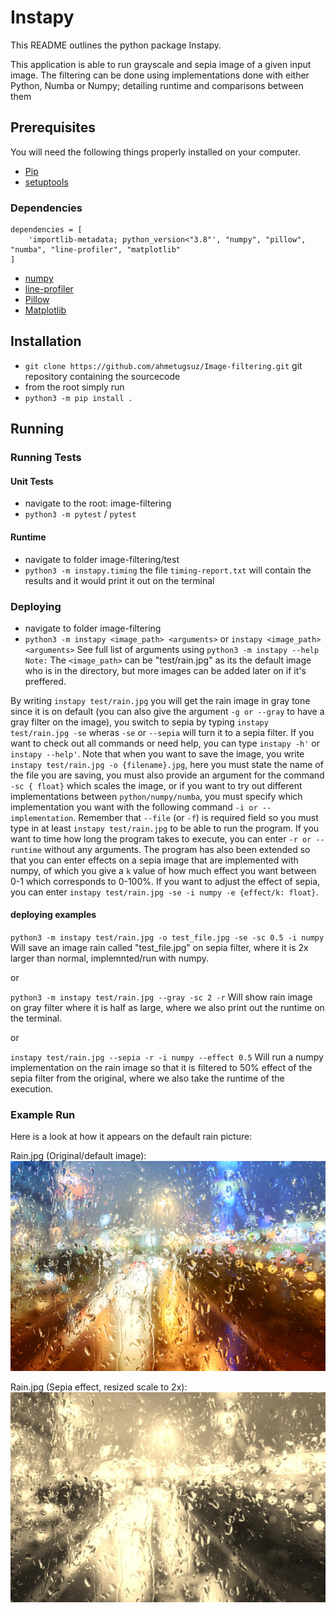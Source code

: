 # Instapy

This README outlines the python package Instapy.

This application is able to run grayscale and sepia image of a given input image.
The filtering can be done using implementations done with either Python, Numba or Numpy;
detailing runtime and comparisons between them

## Prerequisites

You will need the following things properly installed on your computer.

* [Pip](https://pypi.org/project/pip/)
* [setuptools](https://pypi.org/project/setuptools/)

### Dependencies
```
dependencies = [
    'importlib-metadata; python_version<"3.8"', "numpy", "pillow", "numba", "line-profiler", "matplotlib"
]
```

* [numpy](https://numpy.org/)
* [line-profiler](https://pypi.org/project/line-profiler/)
* [Pillow](https://pillow.readthedocs.io/en/stable/)
* [Matplotlib](https://matplotlib.org)

## Installation

* `git clone https://github.com/ahmetugsuz/Image-filtering.git` git repository containing the sourcecode
* from the root simply run
* `python3 -m pip install .`

## Running

### Running Tests

#### Unit Tests
* navigate to the root: image-filtering
* `python3 -m pytest` / `pytest`

#### Runtime
* navigate to folder image-filtering/test
* `python3 -m instapy.timing`
  the file `timing-report.txt` will contain the results
  and it would print it out on the terminal

### Deploying

* navigate to folder image-filtering
* `python3 -m instapy <image_path> <arguments>` or `instapy <image_path> <arguments>`
  See full list of arguments using `python3 -m instapy --help`
  `Note:` The `<image_path>` can be "test/rain.jpg" as its the default image who is in the directory, but more images can be added later on if it's preffered.


By writing `instapy test/rain.jpg` you will get the rain image in gray tone since it is on default (you can also give the argument `-g or --gray` to have a gray filter on the image), you switch to sepia by typing `instapy test/rain.jpg -se` wheras `-se` or `--sepia` will turn it to a sepia filter.
If you want to check out all commands or need help, you can type `instapy -h'` or `instapy --help'`.
Note that when you want to save the image, you write `instapy test/rain.jpg -o {filename}.jpg`, here you must state the name of the file you are saving, you must also provide an argument for the command `-sc { float}` which scales the image, or if you want to try out different implementations between `python/numpy/numba`, you must specify which implementation you want with the following command `-i or --implementation`. Remember that `--file` (or `-f`) is required field so you must type in at least `instapy test/rain.jpg` to be able to run the program. If you want to time how long the program takes to execute, you can enter `-r or --runtime` without any arguments. The program has also been extended so that you can enter effects on a sepia image that are implemented with numpy, of which you give a `k` value of how much effect you want between 0-1 which corresponds to 0-100%. If you want to adjust the effect of sepia, you can enter `instapy test/rain.jpg -se -i numpy -e {effect/k: float}`.

#### deploying examples
`python3 -m instapy test/rain.jpg -o test_file.jpg -se -sc 0.5 -i numpy`
Will save an image rain called "test_file.jpg" on sepia filter, where it is 2x larger than normal, implemnted/run with numpy.

or

`python3 -m instapy test/rain.jpg --gray -sc 2 -r`
Will show rain image on gray filter where it is half as large, where we also print out the runtime on the terminal.

or 

`instapy test/rain.jpg --sepia -r -i numpy --effect 0.5`
Will run a numpy implementation on the rain image so that it is filtered to 50% effect of the sepia filter from the original, where we also take the runtime of the execution.

### Example Run
Here is a look at how it appears on the default rain picture:
    
Rain.jpg (Original/default image):   
![alt text](https://github.com/ahmetugsuz/Image-filtering/blob/main/test/rain.jpg)

Rain.jpg (Sepia effect, resized scale to 2x): 
![alt text](https://github.com/ahmetugsuz/Image-filtering/blob/main/sepiaeffect.jpg)

